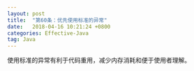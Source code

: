 ```yaml
---
layout: post
title:  "第60条：优先使用标准的异常"
date:   2018-04-16 10:21:24 +0800
categories: Effective-Java
tag: Java
---
```



使用标准的异常有利于代码重用，减少内存消耗和便于使用者理解。